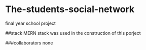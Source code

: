 # The-students-social-network
final year school project

##stack
MERN stack was used in the construction of this porject

###collaborators
none

